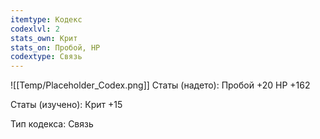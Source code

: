 ```yaml
---
itemtype: Кодекс
codexlvl: 2
stats_own: Крит
stats_on: Пробой, HP
codextype: Связь
---
```

![[Temp/Placeholder_Codex.png]]
Статы (надето):
Пробой +20
HP +162

Статы (изучено):
Крит +15

Тип кодекса: Связь
